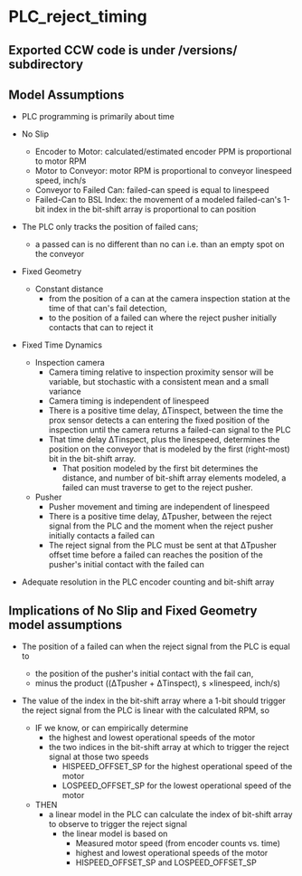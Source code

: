 # PLC_reject_timing

## Exported CCW code is under /versions/ subdirectory

## Model Assumptions
- PLC programming is primarily about time

- No Slip
  - Encoder to Motor:  calculated/estimated encoder PPM is proportional to motor RPM
  - Motor to Conveyor:  motor RPM is proportional to conveyor linespeed speed, inch/s
  - Conveyor to Failed Can:  failed-can speed is equal to linespeed
  - Failed-Can to BSL Index:  the movement of a modeled failed-can's 1-bit index in the
                                                bit-shift array is proportional to can position

- The PLC only tracks the position of failed cans;
  - a passed can is no different than no can i.e. than an empty spot on the conveyor
- Fixed Geometry
  - Constant distance
    - from the position of a can at the camera inspection station at the time of that can's fail detection,
    - to the position of a failed can where the reject pusher initially contacts that can to reject it

- Fixed Time Dynamics
  - Inspection camera
    - Camera timing relative to inspection proximity sensor will be variable, but stochastic with a consistent mean and a small variance
    - Camera timing is independent of linespeed
    - There is a positive time delay, ΔTinspect, between the time the prox sensor detects a can entering the fixed position of the inspection until the camera returns a failed-can signal to the PLC
    - That time delay ΔTinspect, plus the linespeed, determines the position on the conveyor that is modeled by the first (right-most) bit in the bit-shift array.
      - That position modeled by the first bit determines the distance, and number of bit-shift array elements modeled, a failed can must traverse to get to the reject pusher.
  - Pusher
    - Pusher movement and timing are independent of linespeed
    - There is a positive time delay, ΔTpusher, between the reject signal from the PLC and the moment when the reject pusher initially contacts a failed can
    - The reject signal from the PLC must be sent at that ΔTpusher offset time before a failed can reaches the position of the pusher's initial contact with the failed can

- Adequate resolution in the PLC encoder counting and bit-shift array

## Implications of No Slip and Fixed Geometry model assumptions
- The position of a failed can when the reject signal from the PLC is equal to
  - the position of the pusher's initial contact with the fail can,
  -  minus the product ((ΔTpusher + ΔTinspect), s ×linespeed, inch/s)

- The value of the index in the bit-shift array where a 1-bit should trigger the reject
   signal from the PLC is linear with the calculated RPM, so
  - IF we know, or can empirically determine
    - the highest and lowest operational speeds of the motor
    - the two indices in the bit-shift array at which to trigger the reject signal at those
      two speeds
      - HISPEED_OFFSET_SP for the highest operational speed of the motor
      - LOSPEED_OFFSET_SP for the lowest operational speed of the motor
  - THEN
    - a linear model in the PLC can calculate the index of bit-shift array to observe to trigger the reject signal
      - the linear model is based on
         - Measured motor speed (from encoder counts vs. time)
         - highest and lowest operational speeds of the motor
         - HISPEED_OFFSET_SP and LOSPEED_OFFSET_SP
